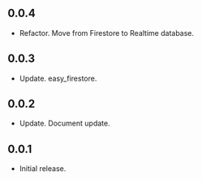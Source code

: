 ## 0.0.4
* Refactor. Move from Firestore to Realtime database.

## 0.0.3
* Update. easy_firestore.

## 0.0.2
* Update. Document update.

## 0.0.1
* Initial release.
